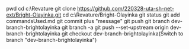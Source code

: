 pwd
cd c:\Revature
git clone https://github.com/220328-uta-sh-net-ext/Bright-Olayinka.git
cd c:\Revature/Bright-Olayinka
git status
git add commandsUsed.md
git commit plus "message"
git push
git branch dev-branch-brightolayinka
git branch -a
 git push --set-upstream origin dev-branch-brightolayinka
git checkout dev-branch-brightolayinka(Switch to branch "dev-branch-brightolayinka")

